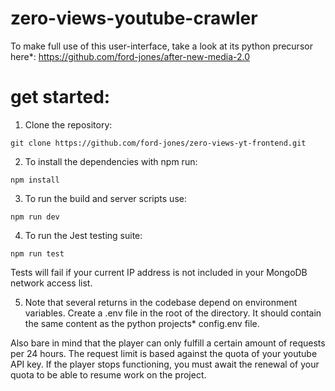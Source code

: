 # zero-views-youtube-crawler
To make full use of this user-interface, take a look at its python precursor here*: https://github.com/ford-jones/after-new-media-2.0

# get started:
1. Clone the repository:
```
git clone https://github.com/ford-jones/zero-views-yt-frontend.git
```

2. To install the dependencies with npm run:
```
npm install
```

3. To run the build and server scripts use:
```
npm run dev
```

4. To run the Jest testing suite:
```
npm run test
```
Tests will fail if your current IP address is not included in your MongoDB network access list.


5. Note that several returns in the codebase depend on environment variables. Create a .env file in the root of the directory. It should contain the same content as the python projects* config.env file.

Also bare in mind that the player can only fulfill a certain amount of requests per 24 hours. The request limit is based against the quota of your youtube API key. If the player stops functioning, you must await the renewal of your quota to be able to resume work on the project. 
